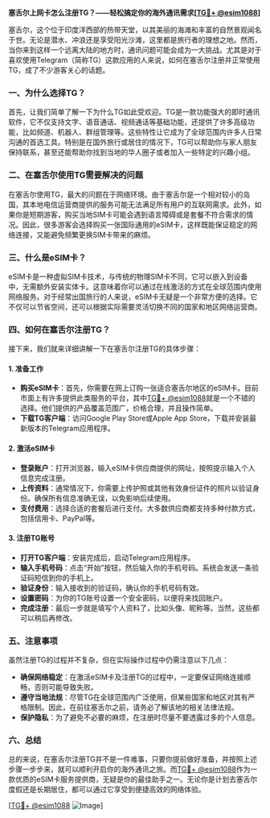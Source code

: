 **塞舌尔上网卡怎么注册TG？——轻松搞定你的海外通讯需求[[TG💪+ @esim1088](https://t.me/s/esim1088)]**

塞舌尔，这个位于印度洋西部的热带天堂，以其美丽的海滩和丰富的自然景观闻名于世。无论是潜水、冲浪还是享受阳光沙滩，这里都是旅行者的理想之地。然而，当你来到这样一个远离大陆的地方时，通讯问题可能会成为一大挑战。尤其是对于喜欢使用Telegram（简称TG）这款应用的人来说，如何在塞舌尔注册并正常使用TG，成了不少游客关心的话题。

### 一、为什么选择TG？

首先，让我们简单了解一下为什么TG如此受欢迎。TG是一款功能强大的即时通讯软件，它不仅支持文字、语音通话、视频通话等基础功能，还提供了许多高级功能，比如频道、机器人、群组管理等。这些特性让它成为了全球范围内许多人日常沟通的首选工具。特别是在国外旅行或居住的情况下，TG可以帮助你与家人朋友保持联系，甚至还能帮助你找到当地的华人圈子或者加入一些特定的兴趣小组。

### 二、在塞舌尔使用TG需要解决的问题

在塞舌尔使用TG，最大的问题在于网络环境。由于塞舌尔是一个相对较小的岛国，其本地电信运营商提供的服务可能无法满足所有用户的互联网需求。此外，如果你是短期游客，购买当地SIM卡可能会遇到语言障碍或是套餐不符合需求的情况。因此，很多游客会选择购买一张国际通用的eSIM卡，这样既能保证稳定的网络连接，又能避免频繁更换SIM卡带来的麻烦。

### 三、什么是eSIM卡？

eSIM卡是一种虚拟SIM卡技术，与传统的物理SIM卡不同，它可以嵌入到设备中，无需额外安装实体卡。这意味着你可以通过在线激活的方式在全球范围内使用网络服务。对于经常出国旅行的人来说，eSIM卡无疑是一个非常方便的选择。它不仅可以节省空间，还可以根据实际需要灵活切换不同的国家和地区网络运营商。

### 四、如何在塞舌尔注册TG？

接下来，我们就来详细讲解一下在塞舌尔注册TG的具体步骤：

#### 1. 准备工作
- **购买eSIM卡**：首先，你需要在网上订购一张适合塞舌尔地区的eSIM卡。目前市面上有许多提供此类服务的平台，其中[TG💪+ @esim1088](https://t.me/s/esim1088)就是一个不错的选择。他们提供的产品覆盖范围广，价格合理，并且操作简单。
- **下载TG客户端**：访问Google Play Store或Apple App Store，下载并安装最新版本的Telegram应用程序。
  
#### 2. 激活eSIM卡
- **登录账户**：打开浏览器，输入eSIM卡供应商提供的网址，按照提示输入个人信息完成注册。
- **上传资料**：通常情况下，你需要上传护照或其他有效身份证件的照片以验证身份。确保所有信息准确无误，以免影响后续使用。
- **支付费用**：选择合适的套餐后进行支付。大多数供应商都支持多种付款方式，包括信用卡、PayPal等。

#### 3. 注册TG账号
- **打开TG客户端**：安装完成后，启动Telegram应用程序。
- **输入手机号码**：点击“开始”按钮，然后输入你的手机号码。系统会发送一条验证码短信到你的手机上。
- **验证身份**：输入接收到的验证码，确认你的手机号码有效。
- **设置密码**：为你的TG账号设置一个安全密码，以便将来找回账户。
- **完成注册**：最后一步就是填写个人资料了，比如头像、昵称等。当然，这些都可以稍后再修改。

### 五、注意事项

虽然注册TG的过程并不复杂，但在实际操作过程中仍需注意以下几点：
- **确保网络稳定**：在激活eSIM卡及注册TG的过程中，一定要保证网络连接顺畅，否则可能导致失败。
- **遵守当地法规**：尽管TG在全球范围内广泛使用，但某些国家和地区对其有严格限制。因此，在前往塞舌尔之前，请务必了解该地的相关法律法规。
- **保护隐私**：为了避免不必要的麻烦，在注册时尽量不要透露过多的个人信息。

### 六、总结

总的来说，在塞舌尔注册TG并不是一件难事，只要你提前做好准备，并按照上述步骤一步步来，就可以顺利开启你的海外通讯之旅。而[TG💪+ @esim1088](https://t.me/s/esim1088)作为一款优质的eSIM卡服务提供商，无疑是你的最佳助手之一。无论你是计划去塞舌尔度假还是长期居住，都可以通过它享受到便捷高效的网络体验。

[[TG💪+ @esim1088](https://t.me/s/esim1088) ![Image](https://i.postimg.cc/4NQfJmqS/Snipaste-2025-05-13-00-14-12.png)]